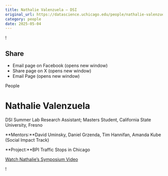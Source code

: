 ```yaml
---
title: Nathalie Valenzuela – DSI
original_url: https://datascience.uchicago.edu/people/nathalie-valenzuela
category: people
date: 2025-05-04
---
```


<!-- Table-like structure detected -->

!

## Share

* Email page on Facebook (opens new window)
* Share page on X (opens new window)
* Email Page (opens new window)

<!-- Table-like structure detected -->

People

# Nathalie Valenzuela

DSI Summer Lab Research Assistant; Masters Student, California State University, Fresno

**Mentors:**David Uminsky, Daniel Grzenda, Tim Hannifan, Amanda Kube (Social Impact Track)

**Project:**BPI Traffic Stops in Chicago

[Watch Nathalie’s Symposium Video](https://youtu.be/nSmSR94qif8)

!